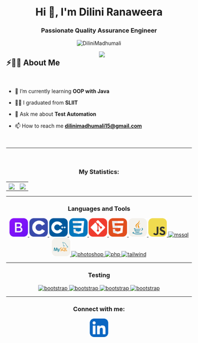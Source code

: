
<h1 align="center">Hi 👋, I'm Dilini Ranaweera</h1>
<h3 align="center">Passionate Quality Assurance Engineer</h3>
<p align="center"> <img src="https://komarev.com/ghpvc/?username=DiliniMadhumali&label=Profile%20views&color=0e75b6&style=flat" alt="DiliniMadhumali" /> </p>

<img src="https://user-images.githubusercontent.com/89788120/167628634-549d2bdd-609e-4275-85af-1e1974da64ca.gif" width="50%" align="right" />

## ⚡🙋‍♂️ About Me

</br>

- 🌱 I’m currently learning **OOP with Java**

- 🧑‍🎓 I graduated from **SLIIT**

- 💬 Ask me about **Test Automation**

- 📫 How to reach me **dilinimadhumali15@gmail.com**

</br>
<hr>

</br>
<h3 align="center">My Statistics:</h3>
<p align="center">
<table align="center">
<tr border="none">
<td width="50%" align="center">
  
  <img  align="center"  src="https://github-readme-stats.vercel.app/api?username=DiliniMadhumali&theme=dark&show_icons=true&count_private=true" />
  
</td>
<td width="50%" align="center">

  <img  align="center"  src="https://github-readme-stats.anuraghazra1.vercel.app/api/top-langs/?username=DiliniMadhumali&theme=dark&hide_border=false&no-bg=true&no-frame=true&langs_count=10"/>
  
  </td>
</tr>
</table>

---

<h3 align="center">Languages and Tools</h3>
<p align="center"> <a href="https://getbootstrap.com" target="_blank" rel="noreferrer"> <img src="https://github.com/tandpfun/skill-icons/blob/main/icons/Bootstrap.svg" alt="bootstrap" width="50" height="50"/> </a> <a href="https://www.cprogramming.com/" target="_blank" rel="noreferrer"> <img src="https://github.com/tandpfun/skill-icons/blob/main/icons/C.svg" alt="c" width="50" height="50"/> </a> <a href="https://www.w3schools.com/cpp/" target="_blank" rel="noreferrer"> <img src="https://github.com/tandpfun/skill-icons/blob/main/icons/CPP.svg" alt="cplusplus" width="50" height="50"/> </a> <a href="https://www.w3schools.com/css/" target="_blank" rel="noreferrer"> <img src="https://github.com/tandpfun/skill-icons/blob/main/icons/CSS.svg" alt="css3" width="50" height="50"/> </a> <a href="https://git-scm.com/" target="_blank" rel="noreferrer"> <img src="https://github.com/tandpfun/skill-icons/blob/main/icons/Git.svg" alt="git" width="50" height="50"/> </a> <a href="https://www.w3.org/html/" target="_blank" rel="noreferrer"> <img src="https://github.com/tandpfun/skill-icons/blob/main/icons/HTML.svg" alt="html5" width="50" height="50"/> </a> <a href="https://www.java.com" target="_blank" rel="noreferrer"> <img src="https://github.com/tandpfun/skill-icons/blob/main/icons/Java-Light.svg" alt="java" width="50" height="50"/> </a> <a href="https://developer.mozilla.org/en-US/docs/Web/JavaScript" target="_blank" rel="noreferrer"> <img src="https://github.com/tandpfun/skill-icons/blob/main/icons/JavaScript.svg" alt="javascript" width="50" height="50"/> </a> <a href="https://www.microsoft.com/en-us/sql-server" target="_blank" rel="noreferrer"> <img src="https://github.com/DiliniMadhumali/skill-icons/blob/DiliniMadhumali/icons/microsoftSQL.svg" alt="mssql" width="50" height="50"/> </a> <a href="https://www.mysql.com/" target="_blank" rel="noreferrer"> <img src="https://github.com/tandpfun/skill-icons/blob/main/icons/MySQL-Light.svg" alt="mysql" width="50" height="50"/> </a> <a href="https://www.photoshop.com/en" target="_blank" rel="noreferrer"> <img src="https://github.com/DiliniMadhumali/skill-icons/blob/DiliniMadhumali/icons/Photoshop.svg" alt="photoshop" width="50" height="50"/> </a> <a href="https://www.php.net" target="_blank" rel="noreferrer"> <img src="https://github.com/DiliniMadhumali/skill-icons/blob/DiliniMadhumali/icons/PHP-Light.svg" alt="php" width="50" height="50"/> </a> <a href="https://tailwindcss.com/" target="_blank" rel="noreferrer"> <img src="https://github.com/DiliniMadhumali/skill-icons/blob/DiliniMadhumali/icons/TailwindCSS-Light.svg" alt="tailwind" width="50" height="50"/> </a> </p>

---

<h3 align="center">Testing</h3>
<p align="center"> <a href="https://www.selenium.dev" target="_blank" rel="noreferrer"> <img src="https://raw.githubusercontent.com/marwin1991/profile-technology-icons/refs/heads/main/icons/selenium.png" alt="bootstrap" width="50" height="50"/> </a> 
  <a href="https://cucumber.io" target="_blank" rel="noreferrer"> <img src="https://raw.githubusercontent.com/marwin1991/profile-technology-icons/refs/heads/main/icons/cucumber.png" alt="bootstrap" width="50" height="50"/> </a> 
  <a href="https://www.cypress.io" target="_blank" rel="noreferrer"> <img src="https://raw.githubusercontent.com/marwin1991/profile-technology-icons/refs/heads/main/icons/cypress.png" alt="bootstrap" width="50" height="50"/> </a> 
  <a href="https://playwright.dev/java" target="_blank" rel="noreferrer"> <img src="https://raw.githubusercontent.com/marwin1991/profile-technology-icons/refs/heads/main/icons/playwright.png" alt="bootstrap" width="50" height="50"/> </a> 
</p>


---

<h3 align="center">Connect with me:</h3>
<p align="center">
<a href="https://linkedin.com/in/dilini-ranaweera-822673202" target="blank"><img align="center" src="https://github.com/tandpfun/skill-icons/blob/main/icons/LinkedIn.svg" alt="kaveendinethma" height="50" width="50" /></a>

</p>

